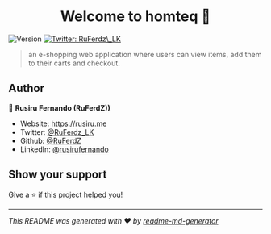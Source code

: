 <h1 align="center">Welcome to homteq 👋</h1>
<p>
  <img alt="Version" src="https://img.shields.io/badge/version-v1.0-blue.svg?cacheSeconds=2592000" />
  <a href="https://twitter.com/RuFerdz\_LK" target="_blank">
    <img alt="Twitter: RuFerdz\_LK" src="https://img.shields.io/twitter/follow/RuFerdz\_LK.svg?style=social" />
  </a>
</p>

> an e-shopping web application where users can view items, add them to their carts and checkout.

## Author

👤 **Rusiru Fernando (RuFerdZ))**

* Website: https://rusiru.me
* Twitter: [@RuFerdz\_LK](https://twitter.com/RuFerdz\_LK)
* Github: [@RuFerdZ](https://github.com/RuFerdZ)
* LinkedIn: [@rusirufernando](https://linkedin.com/in/rusirufernando)

## Show your support

Give a ⭐️ if this project helped you!

***
_This README was generated with ❤️ by [readme-md-generator](https://github.com/kefranabg/readme-md-generator)_